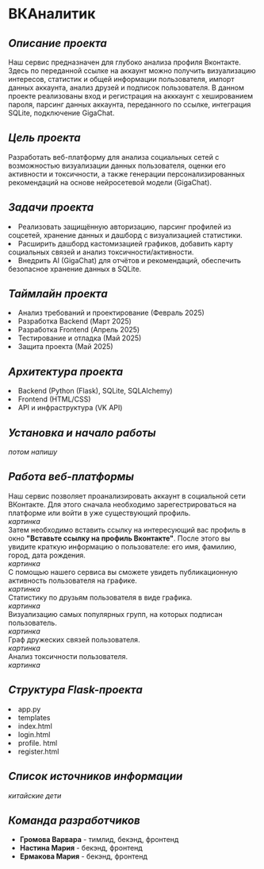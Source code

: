 # ВКАналитик
## *Описание проекта*
Наш сервис предназначен для глубоко анализа профиля Вконтакте. Здесь по переданной ссылке на аккаунт можно получить визуализацию интересов, статистик и общей информации пользователя, импорт данных аккаунта, анализ друзей и подписок пользователя. В данном проекте реализованы вход и регистрация на акккаунт с хешированием пароля, парсинг данных аккаунта, переданного по ссылке, интеграция SQLite, подключение GigaChat.
## *Цель проекта*
Разработать веб-платформу для анализа социальных сетей с возможностью визуализации данных пользователя, оценки его активности и токсичности, а также генерации персонализированных рекомендаций на основе нейросетевой модели (GigaChat).
## *Задачи проекта*
  <li> Реализовать защищённую авторизацию, парсинг профилей из соцсетей, хранение данных и дашборд с визуализацией статистики.
  <li> Расширить дашборд кастомизацией графиков, добавить карту социальных связей и анализ токсичности/активности.
  <li> Внедрить AI (GigaChat) для отчётов и рекомендаций, обеспечить безопасное хранение данных в SQLite.
    
## *Таймлайн проекта*
  <li> Анализ требований и проектирование (Февраль 2025)
  <li> Разработка Backend (Март 2025)
  <li> Разработка Frontend (Апрель 2025)
  <li> Тестирование и отладка (Май 2025)
  <li> Защита проекта (Май 2025)

## *Архитектура проекта*
  <li> Backend (Python (Flask), SQLite, SQLAlchemy)
  <li> Frontend (HTML/CSS)
  <li> API и инфраструктура (VK API)

## *Установка и начало работы*
*потом напишу* 
## *Работа веб-платформы*
Наш сервис позволяет проанализировать аккаунт в социальной сети ВКонтакте. Для этого сначала необходимо зарегестрироваться на платформе или войти в уже существующий профиль. \
*картинка* \
Затем необходимо вставить ссылку на интересующий вас профиль в окно **"Вставьте ссылку на профиль Вконтакте"**. После этого вы увидите краткую информацию о пользователе: его имя, фамилию, город, дата рождения. \
*картинка* \
С помощью нашего сервиса вы сможете увидеть публикационную активность пользователя на графике. \
*картинка* \
Статистику по друзьям пользователя в виде графика. \
*картинка* \
Визуализацию самых популярных групп, на которых подписан пользователь. \
*картинка* \
Граф дружеских связей пользователя. \
*картинка* \
Анализ токсичности пользователя. \
*картинка* 
## *Структура Flask-проекта*
<li> app.py 
<li> templates
    <li> index.html 
    <li> login.html 
    <li> profile. html 
    <li> register.html 
      
## *Список источников информации*
*китайские дети*
## *Команда разработчиков*
* **Громова Варвара** - тимлид, бекэнд, фронтенд
*  **Настина Мария** -  бекэнд, фронтенд
*  **Ермакова Мария** - бекэнд, фронтенд
